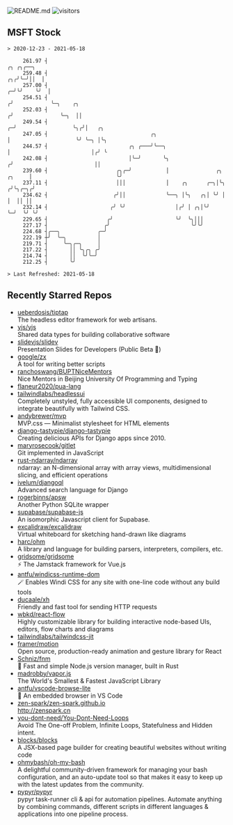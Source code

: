 ![README.md](https://github.com/Gerhut/Gerhut/workflows/README.md/badge.svg)
![visitors](https://visitors.vercel.app/Gerhut/Gerhut?token=8cf69d1f6813d272ef062726b6070c9be4ff72038cfe5a7ded7384a8da65d866)

## MSFT Stock

```
> 2020-12-23 - 2021-05-18

     261.97 ┤                                                                            ╭╮ ╭╮╭──╮               
     259.48 ┤                                                                         ╭╮╭╯╰─╯││  │               
     257.00 ┤                                                                       ╭─╯╰╯    ╰╯  │               
     254.51 ┤                                                                      ╭╯            ╰─╮    ╭╮       
     252.03 ┤                                                                     ╭╯               ╰─╮  ││       
     249.54 ┤                                                                   ╭─╯                  ╰╮╭╯│   ╭╮  
     247.05 ┤                                 ╭╮                                │                     ╰╯ ╰─╮ │╰╮ 
     244.57 ┤                          ╭╮ ╭───╯╰──╮                             │                          │╭╯ ╰ 
     242.08 ┤                          │╰─╯       ╰╮                           ╭╯                          ││    
     239.60 ┤                      ╭╮╭─╯           │               ╭╮   ╭╮     │                           ╰╯    
     237.11 ┤                      │││             │    ╭╮      ╭─╮│╰╮ ╭╯╰╮╭─╮╭╯                                 
     234.62 ┤                     ╭╯││             ╰──╮ │╰╮   ╭╮│ ╰╯ │ │  ││ ││                                  
     232.14 ┤                    ╭╯ ╰╯                │╭╯ │ ╭╮│╰╯    ╰─╯  ╰╯ ╰╯                                  
     229.65 ┤                   ╭╯                    ╰╯  ╰╮│││                                                  
     227.17 ┤                  ╭╯                          ╰╯╰╯                                                  
     224.68 ┤╭──╮            ╭─╯                                                                                 
     222.19 ┼╯  ╰─╮          │                                                                                   
     219.71 ┤     ╰─╮╭─╮     │                                                                                   
     217.22 ┤       ││ ╰╮╭╮ ╭╯                                                                                   
     214.74 ┤       ││  ╰╯╰─╯                                                                                    
     212.25 ┤       ╰╯                                                                                           

> Last Refreshed: 2021-05-18
```

## Recently Starred Repos

- [ueberdosis/tiptap](https://github.com/ueberdosis/tiptap)  
  The headless editor framework for web artisans.
- [yjs/yjs](https://github.com/yjs/yjs)  
  Shared data types for building collaborative software
- [slidevjs/slidev](https://github.com/slidevjs/slidev)  
  Presentation Slides for Developers (Public Beta 🎉)
- [google/zx](https://github.com/google/zx)  
  A tool for writing better scripts
- [ranchoswang/BUPTNiceMentors](https://github.com/ranchoswang/BUPTNiceMentors)  
  Nice Mentors in Beijing University Of Programming and Typing 
- [flaneur2020/pua-lang](https://github.com/flaneur2020/pua-lang)  
- [tailwindlabs/headlessui](https://github.com/tailwindlabs/headlessui)  
  Completely unstyled, fully accessible UI components, designed to integrate beautifully with Tailwind CSS.
- [andybrewer/mvp](https://github.com/andybrewer/mvp)  
  MVP.css — Minimalist stylesheet for HTML elements
- [django-tastypie/django-tastypie](https://github.com/django-tastypie/django-tastypie)  
  Creating delicious APIs for Django apps since 2010.
- [maryrosecook/gitlet](https://github.com/maryrosecook/gitlet)  
  Git implemented in JavaScript
- [rust-ndarray/ndarray](https://github.com/rust-ndarray/ndarray)  
  ndarray: an N-dimensional array with array views, multidimensional slicing, and efficient operations
- [ivelum/djangoql](https://github.com/ivelum/djangoql)  
  Advanced search language for Django
- [rogerbinns/apsw](https://github.com/rogerbinns/apsw)  
  Another Python SQLite wrapper
- [supabase/supabase-js](https://github.com/supabase/supabase-js)  
  An isomorphic Javascript client for Supabase.
- [excalidraw/excalidraw](https://github.com/excalidraw/excalidraw)  
  Virtual whiteboard for sketching hand-drawn like diagrams
- [harc/ohm](https://github.com/harc/ohm)  
  A library and language for building parsers, interpreters, compilers, etc.
- [gridsome/gridsome](https://github.com/gridsome/gridsome)  
  ⚡️ The Jamstack framework for Vue.js
- [antfu/windicss-runtime-dom](https://github.com/antfu/windicss-runtime-dom)  
  🪄 Enables Windi CSS for any site with one-line code without any build tools 
- [ducaale/xh](https://github.com/ducaale/xh)  
  Friendly and fast tool for sending HTTP requests
- [wbkd/react-flow](https://github.com/wbkd/react-flow)  
  Highly customizable library for building interactive node-based UIs, editors, flow charts and diagrams 
- [tailwindlabs/tailwindcss-jit](https://github.com/tailwindlabs/tailwindcss-jit)  
- [framer/motion](https://github.com/framer/motion)  
  Open source, production-ready animation and gesture library for React
- [Schniz/fnm](https://github.com/Schniz/fnm)  
  🚀 Fast and simple Node.js version manager, built in Rust
- [madrobby/vapor.js](https://github.com/madrobby/vapor.js)  
  The World's Smallest & Fastest JavaScript Library
- [antfu/vscode-browse-lite](https://github.com/antfu/vscode-browse-lite)  
  🚀 An embedded browser in VS Code
- [zen-spark/zen-spark.github.io](https://github.com/zen-spark/zen-spark.github.io)  
  http://zenspark.cn
- [you-dont-need/You-Dont-Need-Loops](https://github.com/you-dont-need/You-Dont-Need-Loops)  
  Avoid The One-off Problem, Infinite Loops, Statefulness and Hidden intent.
- [blocks/blocks](https://github.com/blocks/blocks)  
  A JSX-based page builder for creating beautiful websites without writing code
- [ohmybash/oh-my-bash](https://github.com/ohmybash/oh-my-bash)  
  A delightful community-driven framework for managing your bash configuration, and an auto-update tool so that makes it easy to keep up with the latest updates from the community.
- [pypyr/pypyr](https://github.com/pypyr/pypyr)  
  pypyr task-runner cli & api for automation pipelines. Automate anything by combining commands, different scripts in different languages & applications into one pipeline process.
